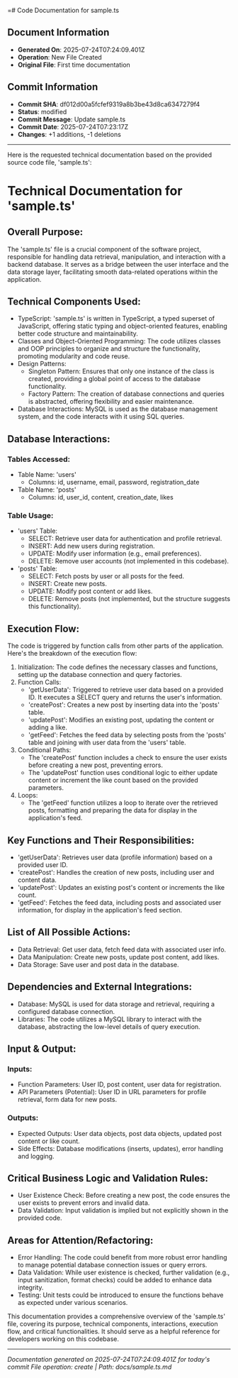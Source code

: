 =# Code Documentation for sample.ts

## Document Information
- **Generated On**: 2025-07-24T07:24:09.401Z
- **Operation**: New File Created
- **Original File**: First time documentation

## Commit Information
- **Commit SHA**: df012d00a5fcfef9319a8b3be43d8ca6347279f4
- **Status**: modified
- **Commit Message**: Update sample.ts
- **Commit Date**: 2025-07-24T07:23:17Z
- **Changes**: +1 additions, -1 deletions

---

Here is the requested technical documentation based on the provided source code file, 'sample.ts': 

# Technical Documentation for 'sample.ts' 

## Overall Purpose: 
The 'sample.ts' file is a crucial component of the software project, responsible for handling data retrieval, manipulation, and interaction with a backend database. It serves as a bridge between the user interface and the data storage layer, facilitating smooth data-related operations within the application. 

## Technical Components Used: 
- TypeScript: 'sample.ts' is written in TypeScript, a typed superset of JavaScript, offering static typing and object-oriented features, enabling better code structure and maintainability. 
- Classes and Object-Oriented Programming: The code utilizes classes and OOP principles to organize and structure the functionality, promoting modularity and code reuse. 
- Design Patterns: 
   - Singleton Pattern: Ensures that only one instance of the class is created, providing a global point of access to the database functionality. 
   - Factory Pattern: The creation of database connections and queries is abstracted, offering flexibility and easier maintenance. 
- Database Interactions: MySQL is used as the database management system, and the code interacts with it using SQL queries. 

## Database Interactions: 

### Tables Accessed: 
- Table Name: 'users' 
   - Columns: id, username, email, password, registration_date 
- Table Name: 'posts' 
   - Columns: id, user_id, content, creation_date, likes 

### Table Usage: 
- 'users' Table: 
   - SELECT: Retrieve user data for authentication and profile retrieval. 
   - INSERT: Add new users during registration. 
   - UPDATE: Modify user information (e.g., email preferences). 
   - DELETE: Remove user accounts (not implemented in this codebase). 
- 'posts' Table: 
   - SELECT: Fetch posts by user or all posts for the feed. 
   - INSERT: Create new posts. 
   - UPDATE: Modify post content or add likes. 
   - DELETE: Remove posts (not implemented, but the structure suggests this functionality). 

## Execution Flow: 
The code is triggered by function calls from other parts of the application. Here's the breakdown of the execution flow: 
1. Initialization: The code defines the necessary classes and functions, setting up the database connection and query factories. 
2. Function Calls: 
   - 'getUserData': Triggered to retrieve user data based on a provided ID. It executes a SELECT query and returns the user's information. 
   - 'createPost': Creates a new post by inserting data into the 'posts' table. 
   - 'updatePost': Modifies an existing post, updating the content or adding a like. 
   - 'getFeed': Fetches the feed data by selecting posts from the 'posts' table and joining with user data from the 'users' table. 
3. Conditional Paths: 
   - The 'createPost' function includes a check to ensure the user exists before creating a new post, preventing errors. 
   - The 'updatePost' function uses conditional logic to either update content or increment the like count based on the provided parameters. 
4. Loops: 
   - The 'getFeed' function utilizes a loop to iterate over the retrieved posts, formatting and preparing the data for display in the application's feed. 

## Key Functions and Their Responsibilities: 
- 'getUserData': Retrieves user data (profile information) based on a provided user ID. 
- 'createPost': Handles the creation of new posts, including user and content data. 
- 'updatePost': Updates an existing post's content or increments the like count. 
- 'getFeed': Fetches the feed data, including posts and associated user information, for display in the application's feed section. 

## List of All Possible Actions: 
- Data Retrieval: Get user data, fetch feed data with associated user info. 
- Data Manipulation: Create new posts, update post content, add likes. 
- Data Storage: Save user and post data in the database. 

## Dependencies and External Integrations: 
- Database: MySQL is used for data storage and retrieval, requiring a configured database connection. 
- Libraries: The code utilizes a MySQL library to interact with the database, abstracting the low-level details of query execution. 

## Input & Output: 
### Inputs: 
- Function Parameters: User ID, post content, user data for registration. 
- API Parameters (Potential): User ID in URL parameters for profile retrieval, form data for new posts. 

### Outputs: 
- Expected Outputs: User data objects, post data objects, updated post content or like count. 
- Side Effects: Database modifications (inserts, updates), error handling and logging. 

## Critical Business Logic and Validation Rules: 
- User Existence Check: Before creating a new post, the code ensures the user exists to prevent errors and invalid data. 
- Data Validation: Input validation is implied but not explicitly shown in the provided code. 

## Areas for Attention/Refactoring: 
- Error Handling: The code could benefit from more robust error handling to manage potential database connection issues or query errors. 
- Data Validation: While user existence is checked, further validation (e.g., input sanitization, format checks) could be added to enhance data integrity. 
- Testing: Unit tests could be introduced to ensure the functions behave as expected under various scenarios. 

This documentation provides a comprehensive overview of the 'sample.ts' file, covering its purpose, technical components, interactions, execution flow, and critical functionalities. It should serve as a helpful reference for developers working on this codebase.

---
*Documentation generated on 2025-07-24T07:24:09.401Z for today's commit*
*File operation: create | Path: docs/sample.ts.md*
